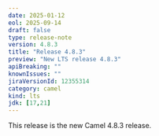 ```yaml
---
date: 2025-01-12
eol: 2025-09-14
draft: false
type: release-note
version: 4.8.3
title: "Release 4.8.3"
preview: "New LTS release 4.8.3"
apiBreaking: ""
knownIssues: ""
jiraVersionId: 12355314
category: camel
kind: lts
jdk: [17,21]
---
```


This release is the new Camel 4.8.3 release.
